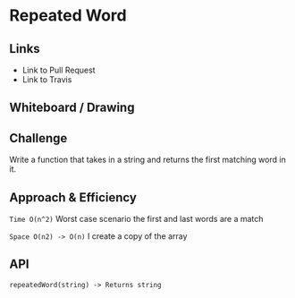 # Repeated Word

## Links

-   Link to Pull Request
-   Link to Travis


## Whiteboard / Drawing

<!-- Photo of your whiteboard or drawing -->

## Challenge

Write a function that takes in a string and returns the first matching word in it.

## Approach & Efficiency

`Time O(n^2)` Worst case scenario the first and last words are a match

`Space O(n2) -> O(n)` I create a copy of the array 

## API

`repeatedWord(string) -> Returns string` 